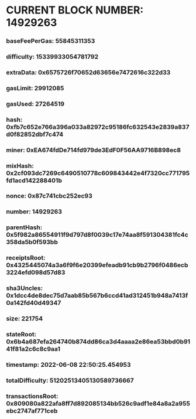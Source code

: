 # CURRENT BLOCK NUMBER: 14929263

### baseFeePerGas: 55845311353
### difficulty: 15339933054781792
### extraData: 0x6575726f70652d63656e7472616c322d33
### gasLimit: 29912085
### gasUsed: 27264519
### hash: 0xfb7c652e766a396a033a82972c95186fc632543e2839a837d0f82852dbf7c474
### miner: 0xEA674fdDe714fd979de3EdF0F56AA9716B898ec8
### mixHash: 0x2cf093dc7269c6490510778c609843442e4f7320cc771795fd1acd142288401b
### nonce: 0x87c741cbc252ec93
### number: 14929263
### parentHash: 0x5f982a86554911f9d797d8f0039c17e74aa8f591304381fc4c358da5b0f593bb
### receiptsRoot: 0x4325445074a3a6f9f6e20399efeadb91cb9b2796f0486ecb3224efd098d57d83
### sha3Uncles: 0x1dcc4de8dec75d7aab85b567b6ccd41ad312451b948a7413f0a142fd40d49347
### size: 221754
### stateRoot: 0x6b4a687efa264740b874dd86ca3d4aaaa2e86ea53bbd0b9141f81a2c6c8c9aa1
### timestamp: 2022-06-08 22:50:25.454953
### totalDifficulty: 51202513405130589736667
### transactionsRoot: 0x809080a822afa8ff7d892085134bb526c9adf1e84a8a2a955ebc2747af771ceb
